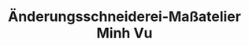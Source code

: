 ---
title: "Änderungsschneiderei-Maßatelier Minh Vu"
url: /berlin/aenderungsschneiderei-massatelier-minh-vu/
shop: Schneiderei
---